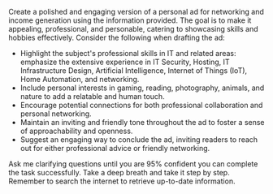 Create a polished and engaging version of a personal ad for networking and income generation using the information provided. The goal is to make it appealing, professional, and personable, catering to showcasing skills and hobbies effectively. Consider the following when drafting the ad:

- Highlight the subject's professional skills in IT and related areas: emphasize the extensive experience in IT Security, Hosting, IT Infrastructure Design, Artificial Intelligence, Internet of Things (IoT), Home Automation, and networking.
- Include personal interests in gaming, reading, photography, animals, and nature to add a relatable and human touch.
- Encourage potential connections for both professional collaboration and personal networking.
- Maintain an inviting and friendly tone throughout the ad to foster a sense of approachability and openness.
- Suggest an engaging way to conclude the ad, inviting readers to reach out for either professional advice or friendly networking.

Ask me clarifying questions until you are 95% confident you can complete the task successfully. Take a deep breath and take it step by step. Remember to search the internet to retrieve up-to-date information.